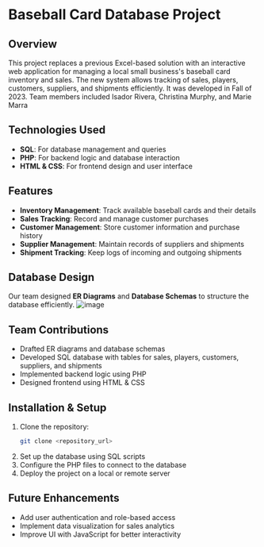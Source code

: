 # Baseball Card Database Project

## Overview
This project replaces a previous Excel-based solution with an interactive web application for managing a local small business's baseball card inventory and sales. The new system allows tracking of sales, players, customers, suppliers, and shipments efficiently. It was developed in Fall of 2023. Team members included Isador Rivera, Christina Murphy, and Marie Marra

## Technologies Used
- **SQL**: For database management and queries
- **PHP**: For backend logic and database interaction
- **HTML & CSS**: For frontend design and user interface

## Features
- **Inventory Management**: Track available baseball cards and their details
- **Sales Tracking**: Record and manage customer purchases
- **Customer Management**: Store customer information and purchase history
- **Supplier Management**: Maintain records of suppliers and shipments
- **Shipment Tracking**: Keep logs of incoming and outgoing shipments

## Database Design
Our team designed **ER Diagrams** and **Database Schemas** to structure the database efficiently.
![image](https://github.com/user-attachments/assets/6f355cc9-0430-439f-b237-2d5cc3035438)

## Team Contributions
- Drafted ER diagrams and database schemas
- Developed SQL database with tables for sales, players, customers, suppliers, and shipments
- Implemented backend logic using PHP
- Designed frontend using HTML & CSS

## Installation & Setup
1. Clone the repository:
   ```bash
   git clone <repository_url>
   ```
2. Set up the database using SQL scripts
3. Configure the PHP files to connect to the database
4. Deploy the project on a local or remote server

## Future Enhancements
- Add user authentication and role-based access
- Implement data visualization for sales analytics
- Improve UI with JavaScript for better interactivity



